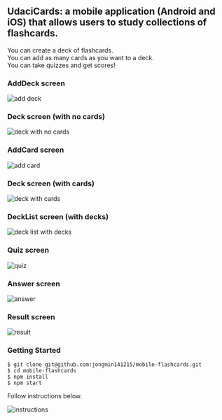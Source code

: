 ## UdaciCards: a mobile application (Android and iOS) that allows users to study collections of flashcards.

You can create a deck of flashcards.  
You can add as many cards as you want to a deck.  
You can take quizzes and get scores!  

### AddDeck screen
![add deck](/public/images/addDeck.png)

### Deck screen (with no cards)
![deck with no cards](/public/images/deckWithNoCards.png)

### AddCard screen
![add card](/public/images/addCard.png)

### Deck screen (with cards)
![deck with cards](/public/images/deckWithCards.png)

### DeckList screen (with decks)
![deck list with decks](/public/images/deckListWithDecks.png)

### Quiz screen
![quiz](/public/images/quiz.png)

### Answer screen
![answer](/public/images/answer.png)

### Result screen
![result](/public/images/results.png)

### Getting Started

```
$ git clone git@github.com:jongmin141215/mobile-flashcards.git
$ cd mobile-flashcards
$ npm install
$ npm start
```
Follow instructions below.

![instructions](/public/images/instructions.png)
